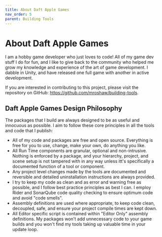 ```yaml
---
title: About Daft Apple Games
nav_order: 5
parent: Building Tools
---
```


# About Daft Apple Games

I am a hobby game developer who just loves to code! All of my game dev stuff I do for fun, and I like to give back to the community who helped me grow my knowledge and experience of the art of game development. I dabble in Unity, and have released one full game with another in active development.

If you are interested in contributing to this project, please visit the repository on GitHub: https://github.com/mroshaw/building-tools.

## Daft Apple Games Design Philosophy

The packages that I build are always designed to be as useful and innocuous as possible. I aim to follow these core principles in all the tools and code that I publish:

- All of my code and packages are free and open source. Everything is free for you to use, change, make your own, do anything you like.
- All Run Time components are granular, optional and non-intrusive. Nothing is enforced by a package, and your hierarchy, project, and scene setup is not tampered with in any way unless itt's specifically a documented function of a tool or component.
- Any project level changes made by the tools are documented and reversible and detailed uninstallation instructions are always provided.
- I try to keep my code as clean and as error and warning free as possible, and I follow best practice principles as best I can. I employ Rider and SonarQube code quality checking to ensure optimum code and avoid "code smells".
- Assembly definitions are used where appropriate, to keep code clean, decoupled, safe, and ensure your project compile times are kept down.
- All Editor specific script is contained within "Editor Only" assembly definitions. My packages won't add unnecessary code to your game builds and you won't find my tools taking up valuable time in your update loop.

